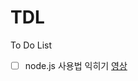 # TDL
To Do List

- [ ] node.js 사용법 익히기 [영상](https://youtube.com/playlist?list=PLHGvDasahwZMko2OayS24NEzWYf3sMq2w)
